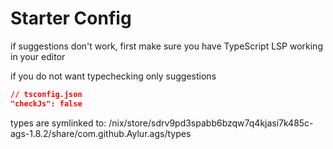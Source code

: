 
# Starter Config

if suggestions don't work, first make sure
you have TypeScript LSP working in your editor

if you do not want typechecking only suggestions

```json
// tsconfig.json
"checkJs": false
```

types are symlinked to:
/nix/store/sdrv9pd3spabb6bzqw7q4kjasi7k485c-ags-1.8.2/share/com.github.Aylur.ags/types
